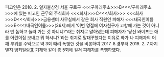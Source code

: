 피고인은 2018. 2. 일자불상경 서울 구로구 <<<구아래주소>>>B<<</구아래주소>>>에 있는 피고인 근무의 주식회사 <<<회사>>>C<<</회사>>> <<<회사>>>D<<</회사>>>금융센터 사무실에서 같은 회사 직원인 피해자 <<<내국인이름>>>E<<</내국인이름>>>(36세)에게 ‘이번 명절에 여자친구가 고향에 가는 것이 아니라 딴 놈하고 놀러 가는 것 아니냐?'라는 취지로 말하였는데 피해자가 ‘당신 와이프는 애를 어린이집 보내고 뭐 하시냐?'라는 취지로 말대꾸했다는 이유로 화가 나 피해자의 어깨 부위를 주먹으로 약 3회 때려 폭행한 것을 비롯하여 2017. 8.경부터 2019. 2. 7.까지 별지 범죄일람표 기재와 같이 총 5회에 걸쳐 피해자를 폭행하였다.